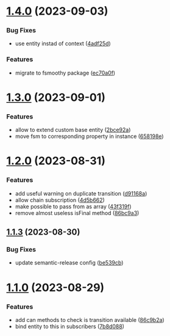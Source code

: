 # [1.4.0](https://github.com/fsmoothy/typeorm-fsm/compare/v1.3.0...v1.4.0) (2023-09-03)


### Bug Fixes

* use entity instad of context ([4adf25d](https://github.com/fsmoothy/typeorm-fsm/commit/4adf25d40730d1ad0b781305676ff6c46ad1b5d5))


### Features

* migrate to fsmoothy package ([ec70a0f](https://github.com/fsmoothy/typeorm-fsm/commit/ec70a0fd0ea2cfec68ec54f239f267e79dffb5d0))

# [1.3.0](https://github.com/bondiano/typeorm-fsm/compare/v1.2.0...v1.3.0) (2023-09-01)


### Features

* allow to extend custom base entity ([2bce92a](https://github.com/bondiano/typeorm-fsm/commit/2bce92a9cee6022a143946033731c671dadb3a8f))
* move fsm to corresponding property in instance ([658198e](https://github.com/bondiano/typeorm-fsm/commit/658198e9511b10a3a5bf3a42ef5359f5f962abff))

# [1.2.0](https://github.com/bondiano/typeorm-fsm/compare/v1.1.3...v1.2.0) (2023-08-31)


### Features

* add useful warning on duplicate transition ([d91168a](https://github.com/bondiano/typeorm-fsm/commit/d91168a6cc52cf016942d4405a16db4337699b7c))
* allow chain subscription ([4d5b662](https://github.com/bondiano/typeorm-fsm/commit/4d5b662108bb3993e051d81dbb1beaccf5aff057))
* make possible to pass from as array ([43f319f](https://github.com/bondiano/typeorm-fsm/commit/43f319ff41a781d38754202c675baa0ddb1983bc))
* remove almost useless isFinal method ([86bc9a3](https://github.com/bondiano/typeorm-fsm/commit/86bc9a35549d6cf714b38b94aaa27c8dc72adaf7))

## [1.1.3](https://github.com/bondiano/typeorm-fsm/compare/v1.1.2...v1.1.3) (2023-08-30)


### Bug Fixes

* update semantic-release config ([be539cb](https://github.com/bondiano/typeorm-fsm/commit/be539cb0ab1f81098a84962d7f800d7486264284))

# [1.1.0](https://github.com/bondiano/typeorm-fsm/compare/v1.0.0...v1.1.0) (2023-08-29)


### Features

* add can<event> methods to check is transition available ([86c9b2a](https://github.com/bondiano/typeorm-fsm/commit/86c9b2aa7759b67de776f3481ad1b817e35560bc))
* bind entity to this in subscribers ([7b8d088](https://github.com/bondiano/typeorm-fsm/commit/7b8d088fcd9bd377b97891123684b69211b0ebde))
